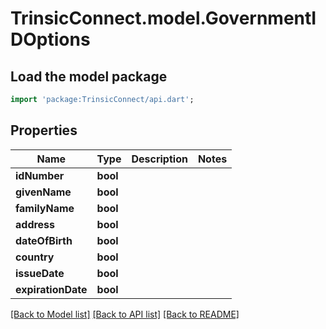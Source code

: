 # TrinsicConnect.model.GovernmentIDOptions

## Load the model package
```dart
import 'package:TrinsicConnect/api.dart';
```

## Properties
Name | Type | Description | Notes
------------ | ------------- | ------------- | -------------
**idNumber** | **bool** |  | 
**givenName** | **bool** |  | 
**familyName** | **bool** |  | 
**address** | **bool** |  | 
**dateOfBirth** | **bool** |  | 
**country** | **bool** |  | 
**issueDate** | **bool** |  | 
**expirationDate** | **bool** |  | 

[[Back to Model list]](../README.md#documentation-for-models) [[Back to API list]](../README.md#documentation-for-api-endpoints) [[Back to README]](../README.md)


